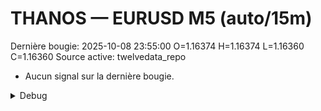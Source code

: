 # THANOS — EURUSD M5 (auto/15m)
Dernière bougie: 2025-10-08 23:55:00  O=1.16374  H=1.16374  L=1.16360  C=1.16360
Source active: twelvedata_repo

- Aucun signal sur la dernière bougie.

<details><summary>Debug</summary>

- TD_API_KEY manquant.

</details>